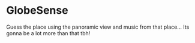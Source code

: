 # GlobeSense
Guess the place using the panoramic view and music from that place... Its gonna be a lot more than that tbh!
